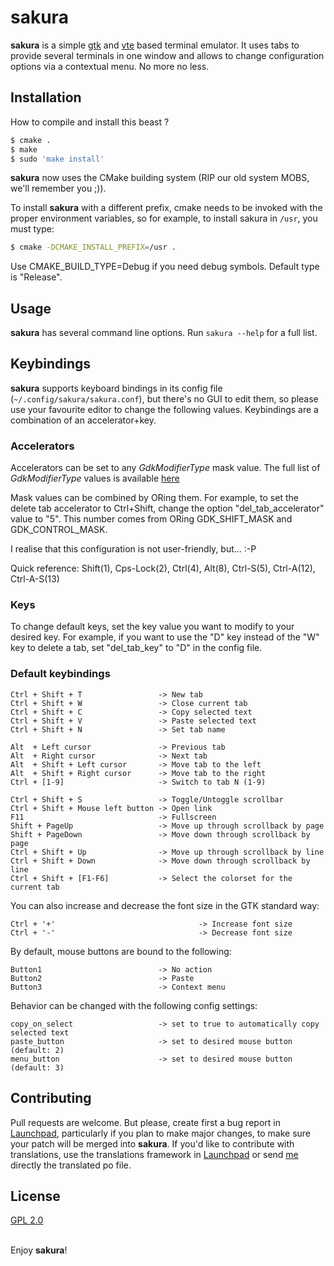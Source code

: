 # sakura

**sakura** is a simple [gtk](http://www.gtk.org) and [vte](https://gitlab.gnome.org/GNOME/vte) based terminal emulator. It uses tabs to provide several terminals in one window and allows to change configuration options via a contextual menu. No more no less.

## Installation

How to compile and install this beast ?

```bash
$ cmake .
$ make
$ sudo 'make install'
```
**sakura** now uses the CMake building system (RIP our old system MOBS, we'll remember you ;)).

To install **sakura** with a different prefix, cmake needs to be invoked with the proper environment
variables, so for example, to install sakura in `/usr`, you must type:

```bash
$ cmake -DCMAKE_INSTALL_PREFIX=/usr .
```

Use CMAKE_BUILD_TYPE=Debug if you need debug symbols. Default type is "Release".


## Usage

**sakura** has several command line options. Run `sakura --help` for a full list.

## Keybindings

**sakura** supports keyboard bindings in its config file (`~/.config/sakura/sakura.conf`), but there's no GUI to edit them, so please use your favourite editor to change the following values. Keybindings are a combination of an accelerator+key.

### Accelerators

Accelerators can be set to any _GdkModifierType_ mask value. The full list of _GdkModifierType_ values is available [here](http://gtk.php.net/manual/en/html/gdk/gdk.enum.modifiertype.html)

Mask values can be combined by ORing them. For example, to set the delete tab accelerator to Ctrl+Shift, change the option "del_tab_accelerator" value to "5". This number comes from ORing GDK_SHIFT_MASK and GDK_CONTROL_MASK.

I realise that this configuration is not user-friendly, but...  :-P

Quick reference: Shift(1), Cps-Lock(2), Ctrl(4), Alt(8), Ctrl-S(5), Ctrl-A(12), Ctrl-A-S(13)

### Keys

To change default keys, set the key value you want to modify to your desired key. For example, if you want to use the "D" key instead of the "W" key to delete a tab, set "del_tab_key" to "D" in the config file.

### Default keybindings

	Ctrl + Shift + T                 -> New tab
	Ctrl + Shift + W                 -> Close current tab
	Ctrl + Shift + C                 -> Copy selected text
	Ctrl + Shift + V                 -> Paste selected text
	Ctrl + Shift + N                 -> Set tab name

	Alt  + Left cursor               -> Previous tab
	Alt  + Right cursor              -> Next tab
	Alt  + Shift + Left cursor       -> Move tab to the left
	Alt  + Shift + Right cursor      -> Move tab to the right
	Ctrl + [1-9]                     -> Switch to tab N (1-9)

	Ctrl + Shift + S                 -> Toggle/Untoggle scrollbar
	Ctrl + Shift + Mouse left button -> Open link
	F11                              -> Fullscreen
	Shift + PageUp                   -> Move up through scrollback by page
	Shift + PageDown                 -> Move down through scrollback by page
	Ctrl + Shift + Up                -> Move up through scrollback by line
	Ctrl + Shift + Down              -> Move down through scrollback by line
	Ctrl + Shift + [F1-F6]           -> Select the colorset for the current tab

You can also increase and decrease the font size in the GTK standard way:

	Ctrl + '+'                                -> Increase font size
	Ctrl + '-'                                -> Decrease font size

By default, mouse buttons are bound to the following:

	Button1                          -> No action
	Button2                          -> Paste
	Button3                          -> Context menu

Behavior can be changed with the following config settings:

	copy_on_select                   -> set to true to automatically copy selected text
	paste_button                     -> set to desired mouse button (default: 2)
	menu_button                      -> set to desired mouse button (default: 3)

## Contributing
Pull requests are welcome. But please, create first a bug report in [Launchpad](https://bugs.launchpad.net/sakura), particularly if you plan to make major changes, to make sure your patch will be merged into **sakura**. If you'd like to contribute with translations, use the translations framework in [Launchpad](https://translations.launchpad.net/sakura) or send [me](mailto:dabisu@gmail.com) directly the translated po file.

## License
[GPL 2.0](https://www.gnu.org/licenses/old-licenses/gpl-2.0.en.html)

\
Enjoy **sakura**!
